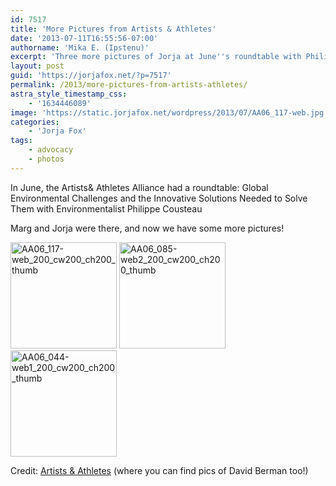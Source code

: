 ```yaml
---
id: 7517
title: 'More Pictures from Artists & Athletes'
date: '2013-07-11T16:55:56-07:00'
authorname: 'Mika E. (Ipstenu)'
excerpt: 'Three more pictures of Jorja at June''s roundtable with Philippe Cousteau'
layout: post
guid: 'https://jorjafox.net/?p=7517'
permalink: /2013/more-pictures-from-artists-athletes/
astra_style_timestamp_css:
    - '1634446089'
image: 'https://static.jorjafox.net/wordpress/2013/07/AA06_117-web.jpg'
categories:
    - 'Jorja Fox'
tags:
    - advocacy
    - photos
---
```


In June, the Artists&amp; Athletes Alliance had a roundtable: Global Environmental Challenges and the Innovative Solutions Needed to Solve Them with Environmentalist Philippe Cousteau

Marg and Jorja were there, and now we have some more pictures!

<a href="https://jorjafox.net/gallery/pub/artath/20130605-aaa/AA06_117-web.jpg"><img class="alignnone size-full wp-image-7518" alt="AA06_117-web_200_cw200_ch200_thumb" src="//static.jorjafox.net/wordpress/2013/07/AA06_117-web_200_cw200_ch200_thumb.jpg" width="170" height="170" /></a> <a href="https://jorjafox.net/gallery/pub/artath/20130605-aaa/AA06_085-web2.jpg"><img class="alignnone size-full wp-image-7519" alt="AA06_085-web2_200_cw200_ch200_thumb" src="//static.jorjafox.net/wordpress/2013/07/AA06_085-web2_200_cw200_ch200_thumb.jpg" width="170" height="170" /></a> <a href="https://jorjafox.net/gallery/pub/artath/20130605-aaa/AA06_044-web1.jpg"><img class="alignnone size-full wp-image-7520" alt="AA06_044-web1_200_cw200_ch200_thumb" src="//static.jorjafox.net/wordpress/2013/07/AA06_044-web1_200_cw200_ch200_thumb.jpg" width="170" height="170" /></a>

Credit: <a href="http://artistsandathletes.org/galleries-2/photo-galleries/1a/">Artists &amp; Athletes</a> (where you can find pics of David Berman too!)
